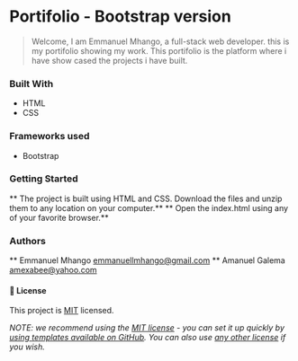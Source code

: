 # Portifolio - Bootstrap version

> Welcome, I am Emmanuel Mhango, a full-stack web developer. this is my portifolio showing my work. This portifolio is the platform where i have show cased the projects i have built. 

### Built With

- HTML 
- CSS

### Frameworks used
- Bootstrap

### Getting Started

** The project is built using HTML and CSS. Download the files and unzip them to any location on your computer.**
** Open the index.html using any of your favorite browser.**


### Authors

** Emmanuel Mhango [emmanuellmhango@gmail.com](mailto://emmanuellmhango@gmail.com)
** Amanuel Galema [amexabee@yahoo.com](mailto://amexabee@yahoo.com)


#### 📝 License

This project is [MIT](./LICENSE) licensed.

_NOTE: we recommend using the [MIT license](https://choosealicense.com/licenses/mit/) - you can set it up quickly by [using templates available on GitHub](https://docs.github.com/en/communities/setting-up-your-project-for-healthy-contributions/adding-a-license-to-a-repository). You can also use [any other license](https://choosealicense.com/licenses/) if you wish._

